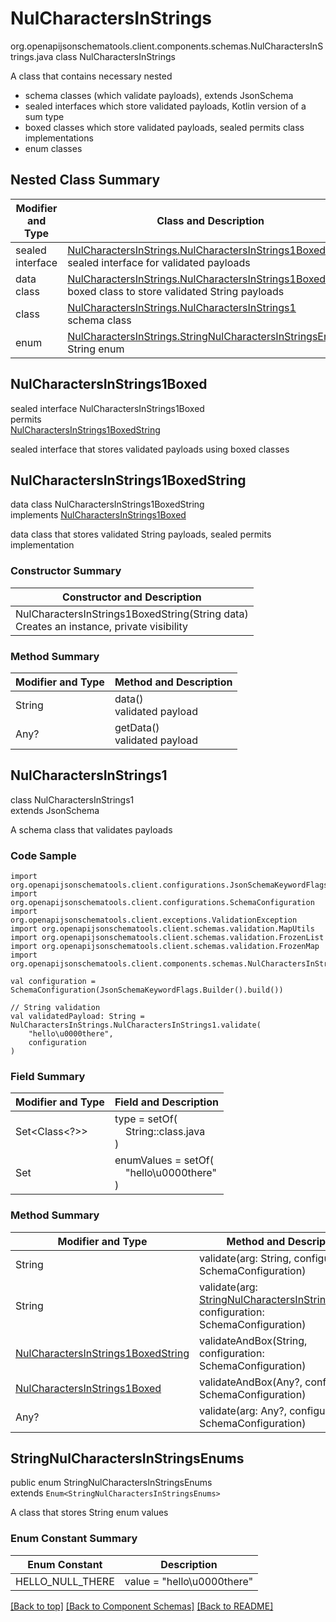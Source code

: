# NulCharactersInStrings
org.openapijsonschematools.client.components.schemas.NulCharactersInStrings.java
class NulCharactersInStrings<br>

A class that contains necessary nested
- schema classes (which validate payloads), extends JsonSchema
- sealed interfaces which store validated payloads, Kotlin version of a sum type
- boxed classes which store validated payloads, sealed permits class implementations
- enum classes

## Nested Class Summary
| Modifier and Type | Class and Description |
| ----------------- | ---------------------- |
| sealed interface | [NulCharactersInStrings.NulCharactersInStrings1Boxed](#nulcharactersinstrings1boxed)<br> sealed interface for validated payloads |
| data class | [NulCharactersInStrings.NulCharactersInStrings1BoxedString](#nulcharactersinstrings1boxedstring)<br> boxed class to store validated String payloads |
| class | [NulCharactersInStrings.NulCharactersInStrings1](#nulcharactersinstrings1)<br> schema class |
| enum | [NulCharactersInStrings.StringNulCharactersInStringsEnums](#stringnulcharactersinstringsenums)<br>String enum |

## NulCharactersInStrings1Boxed
sealed interface NulCharactersInStrings1Boxed<br>
permits<br>
[NulCharactersInStrings1BoxedString](#nulcharactersinstrings1boxedstring)

sealed interface that stores validated payloads using boxed classes

## NulCharactersInStrings1BoxedString
data class NulCharactersInStrings1BoxedString<br>
implements [NulCharactersInStrings1Boxed](#nulcharactersinstrings1boxed)

data class that stores validated String payloads, sealed permits implementation

### Constructor Summary
| Constructor and Description |
| --------------------------- |
| NulCharactersInStrings1BoxedString(String data)<br>Creates an instance, private visibility |

### Method Summary
| Modifier and Type | Method and Description |
| ----------------- | ---------------------- |
| String | data()<br>validated payload |
| Any? | getData()<br>validated payload |

## NulCharactersInStrings1
class NulCharactersInStrings1<br>
extends JsonSchema

A schema class that validates payloads

### Code Sample
```
import org.openapijsonschematools.client.configurations.JsonSchemaKeywordFlags
import org.openapijsonschematools.client.configurations.SchemaConfiguration
import org.openapijsonschematools.client.exceptions.ValidationException
import org.openapijsonschematools.client.schemas.validation.MapUtils
import org.openapijsonschematools.client.schemas.validation.FrozenList
import org.openapijsonschematools.client.schemas.validation.FrozenMap
import org.openapijsonschematools.client.components.schemas.NulCharactersInStrings

val configuration = SchemaConfiguration(JsonSchemaKeywordFlags.Builder().build())

// String validation
val validatedPayload: String = NulCharactersInStrings.NulCharactersInStrings1.validate(
    "hello\u0000there",
    configuration
)
```

### Field Summary
| Modifier and Type | Field and Description |
| ----------------- | ---------------------- |
| Set<Class<?>> | type = setOf(<br/>&nbsp;&nbsp;&nbsp;&nbsp;String::class.java<br/>)<br/> |
| Set<Any> | enumValues = setOf(<br>&nbsp;&nbsp;&nbsp;&nbsp;"hello\u0000there"<br>)<br> |

### Method Summary
| Modifier and Type | Method and Description |
| ----------------- | ---------------------- |
| String | validate(arg: String, configuration: SchemaConfiguration) |
| String | validate(arg: [StringNulCharactersInStringsEnums](#stringnulcharactersinstringsenums), configuration: SchemaConfiguration) |
| [NulCharactersInStrings1BoxedString](#nulcharactersinstrings1boxedstring) | validateAndBox(String, configuration: SchemaConfiguration) |
| [NulCharactersInStrings1Boxed](#nulcharactersinstrings1boxed) | validateAndBox(Any?, configuration: SchemaConfiguration) |
| Any? | validate(arg: Any?, configuration: SchemaConfiguration) |

## StringNulCharactersInStringsEnums
public enum StringNulCharactersInStringsEnums<br>
extends `Enum<StringNulCharactersInStringsEnums>`

A class that stores String enum values

### Enum Constant Summary
| Enum Constant | Description |
| ------------- | ----------- |
| HELLO_NULL_THERE | value = "hello\u0000there" |

[[Back to top]](#top) [[Back to Component Schemas]](../../../README.md#Component-Schemas) [[Back to README]](../../../README.md)
